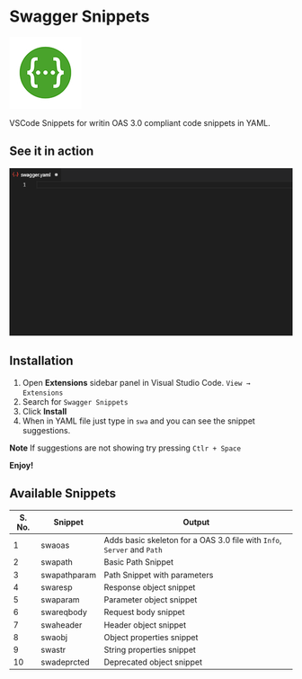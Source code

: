 # Swagger Snippets

![Swagger Snippets](images/logo.png)

VSCode Snippets for writin OAS 3.0 compliant code snippets in YAML.

## See it in action

![Swagger Snippets](images/swagger-snippets.gif)

## Installation

1. Open **Extensions** sidebar panel in Visual Studio Code. `View → Extensions`
1. Search for `Swagger Snippets`
1. Click **Install**
1. When in YAML file just type in `swa` and you can see the snippet suggestions.

**Note** If suggestions are not showing try pressing `Ctlr + Space`

**Enjoy!**

## Available Snippets

| S. No. |    Snippet    | Output                                                                  |
| ------ | ------------- | ----------------------------------------------------------------------- |
|    1   | swaoas        | Adds basic skeleton for a OAS 3.0 file with `Info`, `Server` and `Path` |
|    2   | swapath       | Basic Path Snippet                                                      |
|    3   | swapathparam  | Path Snippet with parameters                                            |
|    4   | swaresp       | Response object snippet                                                 |
|    5   | swaparam      | Parameter object snippet                                                |
|    6   | swareqbody    | Request body snippet                                                    |
|    7   | swaheader     | Header object snippet                                                   |
|    8   | swaobj        | Object properties snippet                                               |
|    9   | swastr        | String properties snippet                                               |
|    10  | swadeprcted   | Deprecated object snippet                                               |
